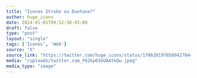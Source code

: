 ```yaml
---
title: "Ícones Stroke ou Duotone?"
author: huge_icons
date: 2024-01-01T09:52:58-03:00
draft: false
type: "post"
layout: "single"
tags: ['Ícones', 'Web']
source: "X"
source_link: "https://twitter.com/huge_icons/status/1706201978580427044/photo/1"
media: "/uploads/twitter.com_F62kp6SbUAAtkQw.jpeg"
media_type: "image"
---
```


